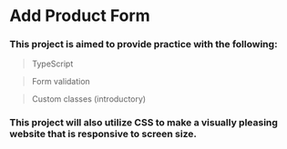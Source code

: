# Add Product Form

### This project is aimed to **provide practice** with the following:
> TypeScript

> Form validation

> Custom classes (introductory)

### This project will also utilize **CSS** to make a visually pleasing website that is responsive to screen size.